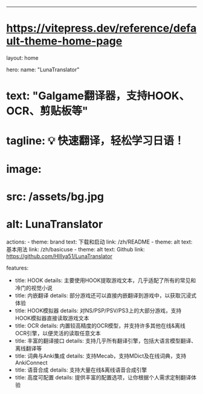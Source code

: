 ---
# https://vitepress.dev/reference/default-theme-home-page
layout: home

hero:
  name: "LunaTranslator"
  # text: "Galgame翻译器，支持HOOK、OCR、剪贴板等"
  # tagline: 💡 快速翻译，轻松学习日语！
  # image:
  #   src: /assets/bg.jpg
  #   alt: LunaTranslator
  actions:
    - theme: brand
      text: 下载和启动
      link: /zh/README
    - theme: alt
      text: 基本用法
      link: /zh/basicuse
    - theme: alt
      text: Github
      link: https://github.com/HIllya51/LunaTranslator

features:
  - title: HOOK
    details: 主要使用HOOK提取游戏文本，几乎适配了所有的常见和冷门的视觉小说
  - title: 内嵌翻译
    details: 部分游戏还可以直接内嵌翻译到游戏中，以获取沉浸式体验
  - title: HOOK模拟器
    details: 对NS/PSP/PSV/PS3上的大部分游戏，支持HOOK模拟器直接读取游戏文本
  - title: OCR
    details: 内置较高精度的OCR模型，并支持许多其他在线&离线OCR引擎，以便灵活的读取任意文本
  - title: 丰富的翻译接口
    details: 支持几乎所有翻译引擎，包括大语言模型翻译、离线翻译等
  - title: 词典与Anki集成
    details: 支持Mecab，支持MDict及在线词典，支持AnkiConnect
  - title: 语音合成
    details: 支持大量在线&离线语音合成引擎
  - title: 高度可配置
    details: 提供丰富的配置选项，让你根据个人需求定制翻译体验

